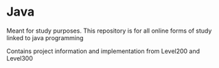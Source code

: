 # Java
Meant for study purposes.
This repository is for all online forms of study linked to java programming 

Contains project information and implementation from Level200 and Level300
